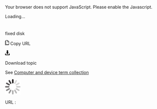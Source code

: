 Your browser does not support JavaScript. Please enable the Javascript.

Loading...

# 

fixed disk

![Copy URL](fixed-disk_files/Copy.png)
Copy URL

![Download](fixed-disk_files/Download.png)

Download topic

See [Computer and device term collection](https://worldready.cloudapp.net/Styleguide/Read?id=2700&topicid=26597)

![In progress](fixed-disk_files/activity-large.gif)

URL :
